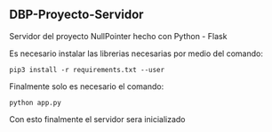 ## DBP-Proyecto-Servidor
Servidor del proyecto NullPointer hecho con Python - Flask

Es necesario instalar las librerias necesarias por medio del comando: 

`pip3 install -r requirements.txt --user`

Finalmente solo es necesario el comando: 

`python app.py`

Con esto finalmente el servidor sera inicializado